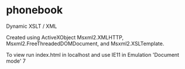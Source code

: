 phonebook
=========

Dynamic XSLT / XML

Created using ActiveXObject Msxml2.XMLHTTP, Msxml2.FreeThreadedDOMDocument, and Msxml2.XSLTemplate. 

To view run index.html in localhost and use IE11 in Emulation 'Document mode' 7
